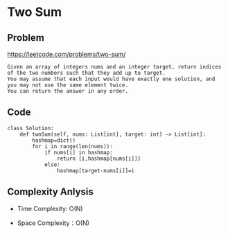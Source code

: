 # Two Sum
## Problem
https://leetcode.com/problems/two-sum/

```
Given an array of integers nums and an integer target, return indices of the two numbers such that they add up to target.
You may assume that each input would have exactly one solution, and you may not use the same element twice.
You can return the answer in any order.
```
## Code

```
class Solution:
    def twoSum(self, nums: List[int], target: int) -> List[int]:
        hashmap=dict()
        for i in range(len(nums)):
            if nums[i] in hashmap:
                return [i,hashmap[nums[i]]]
            else:
                hashmap[target-nums[i]]=i
```
## Complexity Anlysis

- Time Complexity: O(N)

- Space Complexity：O(N)
